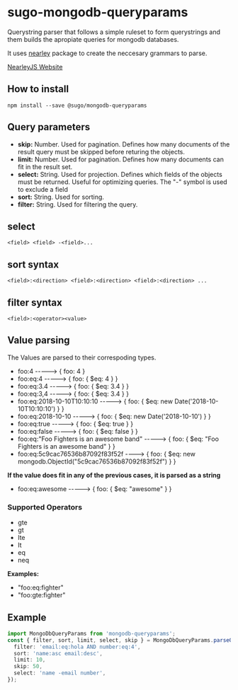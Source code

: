 # **sugo-mongodb-queryparams**

Querystring parser that follows a simple ruleset to form querystrings and them builds the apropiate queries for mongodb databases.

It uses [nearley](https://www.npmjs.com/package/nearley) package to create the neccesary grammars to parse.

[NearleyJS Website](https://nearley.js.org/docs/index)

## **How to install**

```shell
npm install --save @sugo/mongodb-queryparams
```

## **Query parameters**

- **skip:** Number. Used for pagination. Defines how many documents of the result query must be skipped before returing the objects.
- **limit:** Number. Used for pagination. Defines how many documents can fit in the result set.
- **select:** String. Used for projection. Defines which fields of the objects must be returned. Useful for optimizing queries. The "-" symbol is used to exclude a field
- **sort:** String. Used for sorting.
- **filter:** String. Used for filtering the query.

## **select**

`<field> <field> -<field>...`

## **sort syntax**

`<field>:<direction> <field>:<direction> <field>:<direction> ...`

## **filter syntax**

`<field>:<operator><value>`

## **Value parsing**

The Values are parsed to their correspoding types.

- foo:4 -----> { foo: 4 }
- foo:eq:4 -----> { foo: { \$eq: 4 } }
- foo:eq:3.4 -----> { foo: { \$eq: 3.4 } }
- foo:eq:3,4 -----> { foo: { \$eq: 3.4 } }
- foo:eq:2018-10-10T10:10:10 -----> { foo: { \$eq: new Date('2018-10-10T10:10:10') } }
- foo:eq:2018-10-10 -----> { foo: { \$eq: new Date('2018-10-10') } }
- foo:eq:true -----> { foo: { \$eq: true } }
- foo:eq:false -----> { foo: { \$eq: false } }
- foo:eq:"Foo Fighters is an awesome band" -----> { foo: { \$eq: "Foo Fighters is an awesome band" } }
- foo:eq:5c9cac76536b87092f83f52f ----> { foo: { \$eq: new mongodb.ObjectId("5c9cac76536b87092f83f52f") } }

**If the value does fit in any of the previous cases, it is parsed as a string**

- foo:eq:awesome -----> { foo: { \$eq: "awesome" } }

### **Supported Operators**

- gte
- gt
- lte
- lt
- eq
- neq

**Examples:**

- "foo:eq:fighter"
- "foo:gte:fighter"

## **Example**

```typescript
import MongoDbQueryParams from 'mongodb-queryparams';
const { filter, sort, limit, select, skip } = MongoDbQueryParams.parseQueryParams({
  filter: 'email:eq:hola AND number:eq:4',
  sort: 'name:asc email:desc',
  limit: 10,
  skip: 50,
  select: 'name -email number',
});
```

